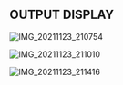 ## OUTPUT DISPLAY 

![IMG_20211123_210754](https://user-images.githubusercontent.com/60978907/143071956-88e7d445-3e99-41c5-ba57-881917ac7079.jpg)

![IMG_20211123_211010](https://user-images.githubusercontent.com/60978907/143072273-bd9ed27f-68af-4d2b-95e9-8eec7201ca4c.jpg)

![IMG_20211123_211416](https://user-images.githubusercontent.com/60978907/143072448-fc43698e-0132-414d-97f5-11375b53bdbd.jpg)



